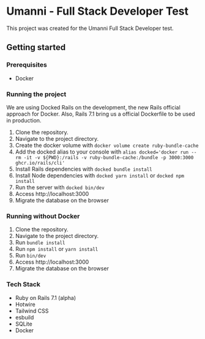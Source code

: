 # Umanni - Full Stack Developer Test

This project was created for the Umanni Full Stack Developer test.

## Getting started

### Prerequisites

- Docker

### Running the project

We are using Docked Rails on the development, the new Rails official approach for Docker. Also, Rails 7.1 bring us a official Dockerfile to be used in production.

1. Clone the repository.
2. Navigate to the project directory.
3. Create the docker volume with `docker volume create ruby-bundle-cache`
4. Add the docked alias to your console with `alias docked='docker run --rm -it -v ${PWD}:/rails -v ruby-bundle-cache:/bundle -p 3000:3000 ghcr.io/rails/cli'`
5. Install Rails dependencies with `docked bundle install`
6. Install Node dependencies with `docked yarn install` or `docked npm install`
7. Run the server with `docked bin/dev`
8. Access http://localhost:3000
9. Migrate the database on the browser

### Running without Docker

1. Clone the repository.
2. Navigate to the project directory.
3. Run `bundle install`
5. Run `npm install` or `yarn install`
4. Run `bin/dev`
5. Access http://localhost:3000
6. Migrate the database on the browser

### Tech Stack

- Ruby on Rails 7.1 (alpha)
- Hotwire
- Tailwind CSS
- esbuild
- SQLite
- Docker